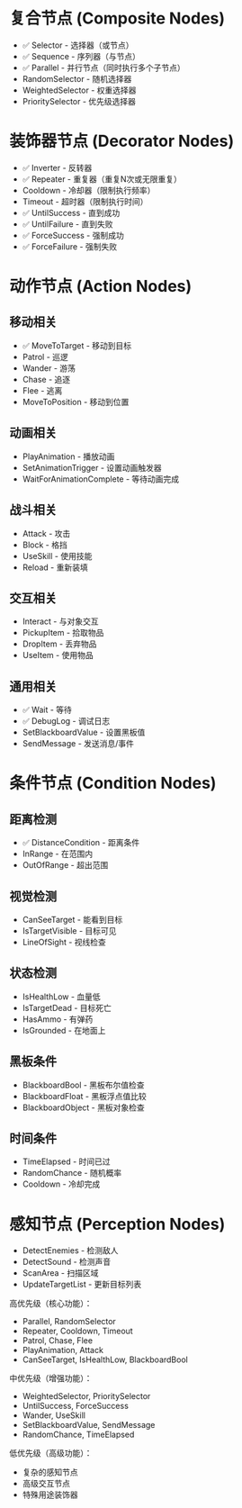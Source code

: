 # 复合节点 (Composite Nodes)

- ✅ Selector - 选择器（或节点）
- ✅ Sequence - 序列器（与节点）
- ✅ Parallel - 并行节点（同时执行多个子节点）
- RandomSelector - 随机选择器
- WeightedSelector - 权重选择器
- PrioritySelector - 优先级选择器

# 装饰器节点 (Decorator Nodes)

- ✅ Inverter - 反转器
- ✅ Repeater - 重复器（重复N次或无限重复）
- Cooldown - 冷却器（限制执行频率）
- Timeout - 超时器（限制执行时间）
- ✅ UntilSuccess - 直到成功
- ✅ UntilFailure - 直到失败
- ✅ ForceSuccess - 强制成功
- ✅ ForceFailure - 强制失败

# 动作节点 (Action Nodes)

## 移动相关

- ✅ MoveToTarget - 移动到目标
- Patrol - 巡逻
- Wander - 游荡
- Chase - 追逐
- Flee - 逃离
- MoveToPosition - 移动到位置

## 动画相关

- PlayAnimation - 播放动画
- SetAnimationTrigger - 设置动画触发器
- WaitForAnimationComplete - 等待动画完成

## 战斗相关

- Attack - 攻击
- Block - 格挡
- UseSkill - 使用技能
- Reload - 重新装填

## 交互相关

- Interact - 与对象交互
- PickupItem - 拾取物品
- DropItem - 丢弃物品
- UseItem - 使用物品

## 通用相关

- ✅ Wait - 等待
- ✅ DebugLog - 调试日志
- SetBlackboardValue - 设置黑板值
- SendMessage - 发送消息/事件

# 条件节点 (Condition Nodes)

## 距离检测

- ✅ DistanceCondition - 距离条件
- InRange - 在范围内
- OutOfRange - 超出范围

## 视觉检测

- CanSeeTarget - 能看到目标
- IsTargetVisible - 目标可见
- LineOfSight - 视线检查

## 状态检测

- IsHealthLow - 血量低
- IsTargetDead - 目标死亡
- HasAmmo - 有弹药
- IsGrounded - 在地面上

## 黑板条件

- BlackboardBool - 黑板布尔值检查
- BlackboardFloat - 黑板浮点值比较
- BlackboardObject - 黑板对象检查

## 时间条件

- TimeElapsed - 时间已过
- RandomChance - 随机概率
- Cooldown - 冷却完成

# 感知节点 (Perception Nodes)

- DetectEnemies - 检测敌人
- DetectSound - 检测声音
- ScanArea - 扫描区域
- UpdateTargetList - 更新目标列表

高优先级（核心功能）：

- Parallel, RandomSelector
- Repeater, Cooldown, Timeout
- Patrol, Chase, Flee
- PlayAnimation, Attack
- CanSeeTarget, IsHealthLow, BlackboardBool

中优先级（增强功能）：

- WeightedSelector, PrioritySelector
- UntilSuccess, ForceSuccess
- Wander, UseSkill
- SetBlackboardValue, SendMessage
- RandomChance, TimeElapsed

低优先级（高级功能）：

- 复杂的感知节点
- 高级交互节点
- 特殊用途装饰器
